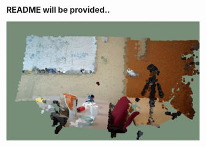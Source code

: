 ## README will be provided..


![alt text](https://github.com/AndreasPapandreou/surface_reconstruction/blob/master/res/im1.png?raw=true)


